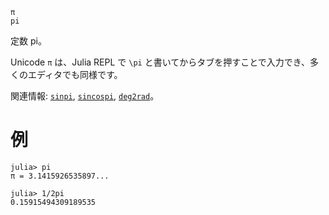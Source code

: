 ```
π
pi
```

定数 pi。

Unicode `π` は、Julia REPL で `\pi` と書いてからタブを押すことで入力でき、多くのエディタでも同様です。

関連情報: [`sinpi`](@ref), [`sincospi`](@ref), [`deg2rad`](@ref)。

# 例

```jldoctest
julia> pi
π = 3.1415926535897...

julia> 1/2pi
0.15915494309189535
```
